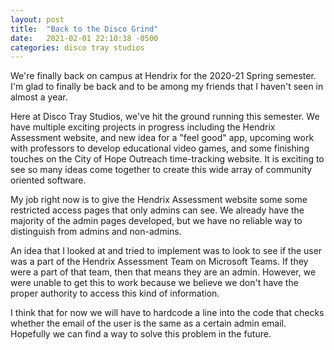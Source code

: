 ```yaml
---
layout: post
title:  "Back to the Disco Grind"
date:   2021-02-01 22:10:38 -0500
categories: disco tray studios
---
```

We're finally back on campus at Hendrix for the 2020-21 Spring semester. I'm glad to finally be back and to be among my friends that I haven't seen in almost a year.

Here at Disco Tray Studios, we've hit the ground running this semester. We have multiple exciting projects in progress including the Hendrix Assessment website, and new idea for a "feel good" app, upcoming work with professors to develop educational video games, and some finishing touches on the City of Hope Outreach time-tracking website. It is exciting to see so many ideas come together to create this wide array of community oriented software.

My job right now is to give the Hendrix Assessment website some some restricted access pages that only admins can see. We already have the majority of the admin pages developed, but we have no reliable way to distinguish from admins and non-admins.

An idea that I looked at and tried to implement was to look to see if the user was a part of the Hendrix Assessment Team on Microsoft Teams. If they were a part of that team, then that means they are an admin. However, we were unable to get this to work because we believe we don't have the proper authority to access this kind of information.

I think that for now we will have to hardcode a line into the code that checks whether the email of the user is the same as a certain admin email. Hopefully we can find a way to solve this problem in the future.
